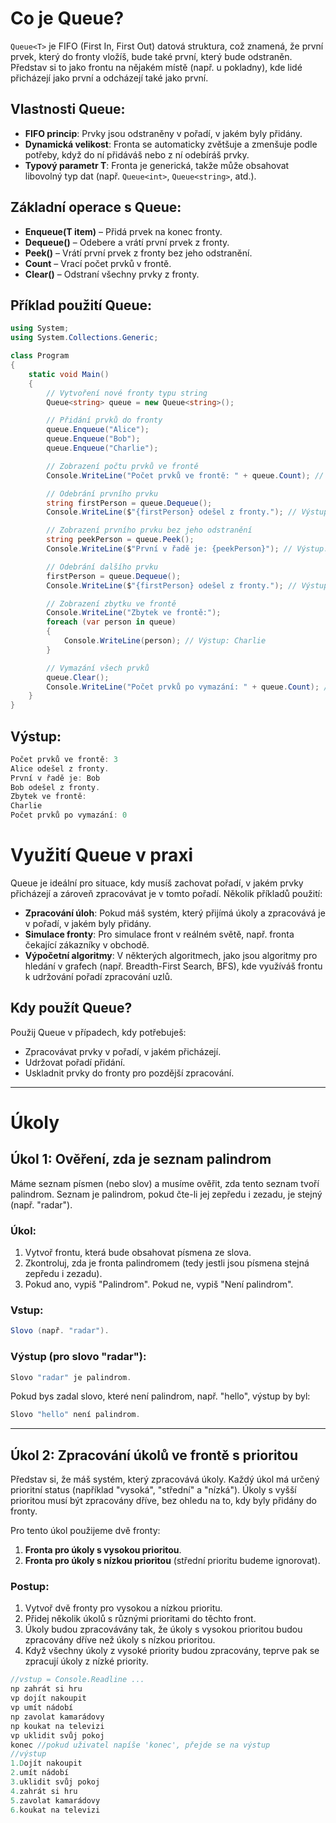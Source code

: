 # Co je Queue<T>?

`Queue<T>` je FIFO (First In, First Out) datová struktura, což znamená, že první prvek, který do fronty vložíš, bude také první, který bude odstraněn. Představ si to jako frontu na nějakém místě (např. u pokladny), kde lidé přicházejí jako první a odcházejí také jako první.

## Vlastnosti Queue<T>:
- **FIFO princip**: Prvky jsou odstraněny v pořadí, v jakém byly přidány.
- **Dynamická velikost**: Fronta se automaticky zvětšuje a zmenšuje podle potřeby, když do ní přidáváš nebo z ní odebíráš prvky.
- **Typový parametr T**: Fronta je generická, takže může obsahovat libovolný typ dat (např. `Queue<int>`, `Queue<string>`, atd.).

## Základní operace s Queue<T>:
- **Enqueue(T item)** – Přidá prvek na konec fronty.
- **Dequeue()** – Odebere a vrátí první prvek z fronty.
- **Peek()** – Vrátí první prvek z fronty bez jeho odstranění.
- **Count** – Vrací počet prvků v frontě.
- **Clear()** – Odstraní všechny prvky z fronty.

## Příklad použití Queue<T>:

```csharp
using System;
using System.Collections.Generic;

class Program
{
    static void Main()
    {
        // Vytvoření nové fronty typu string
        Queue<string> queue = new Queue<string>();

        // Přidání prvků do fronty
        queue.Enqueue("Alice");
        queue.Enqueue("Bob");
        queue.Enqueue("Charlie");

        // Zobrazení počtu prvků ve frontě
        Console.WriteLine("Počet prvků ve frontě: " + queue.Count); // Výstup: 3

        // Odebrání prvního prvku
        string firstPerson = queue.Dequeue();
        Console.WriteLine($"{firstPerson} odešel z fronty."); // Výstup: Alice odešel z fronty.

        // Zobrazení prvního prvku bez jeho odstranění
        string peekPerson = queue.Peek();
        Console.WriteLine($"První v řadě je: {peekPerson}"); // Výstup: Bob

        // Odebrání dalšího prvku
        firstPerson = queue.Dequeue();
        Console.WriteLine($"{firstPerson} odešel z fronty."); // Výstup: Bob odešel z fronty.

        // Zobrazení zbytku ve frontě
        Console.WriteLine("Zbytek ve frontě:");
        foreach (var person in queue)
        {
            Console.WriteLine(person); // Výstup: Charlie
        }

        // Vymazání všech prvků
        queue.Clear();
        Console.WriteLine("Počet prvků po vymazání: " + queue.Count); // Výstup: 0
    }
}
```
## Výstup:
```cs
Počet prvků ve frontě: 3
Alice odešel z fronty.
První v řadě je: Bob
Bob odešel z fronty.
Zbytek ve frontě:
Charlie
Počet prvků po vymazání: 0
```
# Využití Queue<T> v praxi

Queue<T> je ideální pro situace, kdy musíš zachovat pořadí, v jakém prvky přicházejí a zároveň zpracovávat je v tomto pořadí. Několik příkladů použití:

- **Zpracování úloh**: Pokud máš systém, který přijímá úkoly a zpracovává je v pořadí, v jakém byly přidány.
- **Simulace fronty**: Pro simulace front v reálném světě, např. fronta čekající zákazníky v obchodě.
- **Výpočetní algoritmy**: V některých algoritmech, jako jsou algoritmy pro hledání v grafech (např. Breadth-First Search, BFS), kde využíváš frontu k udržování pořadí zpracování uzlů.

## Kdy použít Queue<T>?
Použij Queue<T> v případech, kdy potřebuješ:
- Zpracovávat prvky v pořadí, v jakém přicházejí.
- Udržovat pořadí přidání.
- Uskladnit prvky do fronty pro pozdější zpracování.

---

# Úkoly

## Úkol 1: Ověření, zda je seznam palindrom

Máme seznam písmen (nebo slov) a musíme ověřit, zda tento seznam tvoří palindrom. Seznam je palindrom, pokud čte-li jej zepředu i zezadu, je stejný (např. "radar").

### Úkol:
1. Vytvoř frontu, která bude obsahovat písmena ze slova.
2. Zkontroluj, zda je fronta palindromem (tedy jestli jsou písmena stejná zepředu i zezadu).
3. Pokud ano, vypiš "Palindrom". Pokud ne, vypiš "Není palindrom".



### Vstup:
``` cs
Slovo (např. "radar").
```
### Výstup (pro slovo "radar"):
``` cs
Slovo "radar" je palindrom.
```

Pokud bys zadal slovo, které není palindrom, např. "hello", výstup by byl:

``` cs
Slovo "hello" není palindrom.
```

---

## Úkol 2: Zpracování úkolů ve frontě s prioritou

Představ si, že máš systém, který zpracovává úkoly. Každý úkol má určený prioritní status (například "vysoká", "střední" a "nízká"). Úkoly s vyšší prioritou musí být zpracovány dříve, bez ohledu na to, kdy byly přidány do fronty.

Pro tento úkol použijeme dvě fronty:
1. **Fronta pro úkoly s vysokou prioritou**.
2. **Fronta pro úkoly s nízkou prioritou** (střední prioritu budeme ignorovat).

### Postup:
1. Vytvoř dvě fronty pro vysokou a nízkou prioritu.
2. Přidej několik úkolů s různými prioritami do těchto front.
3. Úkoly budou zpracovávány tak, že úkoly s vysokou prioritou budou zpracovány dříve než úkoly s nízkou prioritou.
4. Když všechny úkoly z vysoké priority budou zpracovány, teprve pak se zpracují úkoly z nízké priority.
```cs
//vstup = Console.Readline ...
np zahrát si hru
vp dojít nakoupit
vp umít nádobí
np zavolat kamarádovy
np koukat na televizi
vp uklidit svůj pokoj
konec //pokud uživatel napíše 'konec', přejde se na výstup
//výstup
1.Dojít nakoupit
2.umít nádobí
3.uklidit svůj pokoj
4.zahrát si hru
5.zavolat kamarádovy
6.koukat na televizi


```